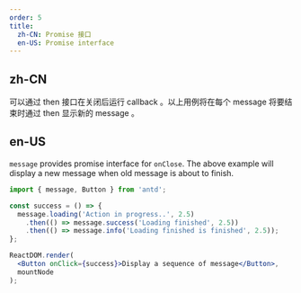 ```yaml
---
order: 5
title:
  zh-CN: Promise 接口
  en-US: Promise interface
---
```


## zh-CN

可以通过 then 接口在关闭后运行 callback 。以上用例将在每个 message 将要结束时通过 then 显示新的 message 。

## en-US
`message` provides promise interface for `onClose`. The above example will display a new message when old message is about to finish.

````jsx
import { message, Button } from 'antd';

const success = () => {
  message.loading('Action in progress..', 2.5)
    .then(() => message.success('Loading finished', 2.5))
    .then(() => message.info('Loading finished is finished', 2.5));
};

ReactDOM.render(
  <Button onClick={success}>Display a sequence of message</Button>,
  mountNode
);
````

